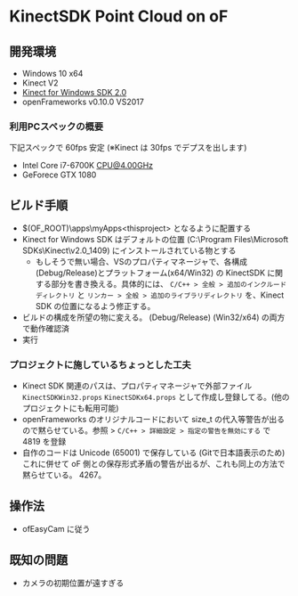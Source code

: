 ﻿# KinectSDK Point Cloud on oF

## 開発環境

- Windows 10 x64
- Kinect V2
- [Kinect for Windows SDK 2.0](https://www.microsoft.com/en-us/download/details.aspx?id=44561)
- openFrameworks v0.10.0 VS2017

### 利用PCスペックの概要

下記スペックで 60fps 安定 (※Kinect は 30fps でデプスを出します)

- Intel Core i7-6700K CPU@4.00GHz
- GeForece GTX 1080

## ビルド手順

- $(OF_ROOT)\apps\myApps\<thisproject> となるように配置する
- Kinect for Windows SDK はデフォルトの位置 (C:\Program Files\Microsoft SDKs\Kinect\v2.0_1409) にインストールされている物とする
  - もしそうで無い場合、VSのプロパティマネージャで、各構成(Debug/Release)とプラットフォーム(x64/Win32) の KinectSDK に関する部分を書き換える。具体的には、 `C/C++ > 全般 > 追加のインクルードディレクトリ` と `リンカー > 全般 > 追加のライブラリディレクトリ` を、Kinect SDK の位置になるよう修正する。
- ビルドの構成を所望の物に変える。 (Debug/Release) (Win32/x64) の両方で動作確認済
- 実行

### プロジェクトに施しているちょっとした工夫

- Kinect SDK 関連のパスは、プロパティマネージャで外部ファイル `KinectSDKWin32.props` `KinectSDKx64.props` として作成し登録してる。(他のプロジェクトにも転用可能)
- openFrameworks のオリジナルコードにおいて size_t の代入等警告が出るので黙らせている。参照 > `C/C++ > 詳細設定 > 指定の警告を無効にする` で 4819 を登録
- 自作のコードは Unicode (65001) で保存している (Gitで日本語表示のため) これに併せて oF 側との保存形式矛盾の警告が出るが、これも同上の方法で黙らせている。 4267。

## 操作法

- ofEasyCam に従う

## 既知の問題

- カメラの初期位置が遠すぎる
